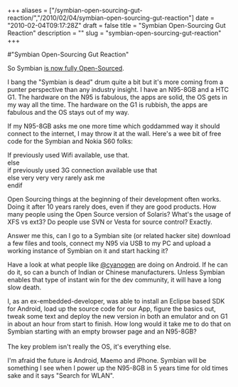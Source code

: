 +++
aliases = ["/symbian-open-sourcing-gut-reaction/","/2010/02/04/symbian-open-sourcing-gut-reaction"]
date = "2010-02-04T09:17:28Z"
draft = false
title = "Symbian Open-Sourcing Gut Reaction"
description = ""
slug = "symbian-open-sourcing-gut-reaction"
+++

#"Symbian Open-Sourcing Gut Reaction"


 So Symbian <a href="http://www.symbian-guru.com/welcome/2010/02/symbian-is-now-open-source.html">is now fully Open-Sourced</a>.<p />I bang the &quot;Symbian is dead&quot; drum quite a bit but it&#39;s more coming from a punter perspective than any industry insight. I have an N95-8GB and a HTC G1. The hardware on the N95 is fabulous, the apps are solid, the OS gets in my way all the time. The hardware on the G1 is rubbish, the apps are fabulous and the OS stays out of my way.<p /> If my N95-8GB asks me one more time which goddammed way it should connect to the internet, I may throw it at the wall. Here&#39;s a wee bit of free code for the Symbian and Nokia S60 folks:<p />If previously used Wifi available, use that.<br /> else<br />if previously used 3G connection available use that<br />else very very very rarely ask me<br />endif<p />Open Sourcing things at the beginning of their development often works. Doing it after 10 years rarely does, even if they are good products. How many people using the Open Source version of Solaris? What&#39;s the usage of XFS vs ext3? Do people use SVN or Vesta for source control? Exactly.<p /> Answer me this, can I go to a Symbian site (or related hacker site) download a few files and tools, connect my N95 via USB to my PC and upload a working instance of Symbian on it and start hacking it?<p />Have a look at what people like <a href="http://twittter.com/cyanogen">@cyanogen</a> are doing on Android. If he can do it, so can a bunch of Indian or Chinese manufacturers. Unless Symbian enables that type of instant win for the dev community, it will have a long slow death.<p /> I, as an ex-embedded-developer, was able to install an Eclipse based SDK for Android, load up the source code for our App, figure the basics out, tweak some text and deploy the new version in both an emulator and on G1 in about an hour from start to finish. How long would it take me to do that on Symbian starting with an empty browser page and an N95-8GB?<br /> <br />The key problem isn&#39;t really the OS, it&#39;s everything else.<p />I&#39;m afraid the future is Android, Maemo and iPhone. Symbian will be something I see when I power up the N95-8GB in 5 years time for old times sake and it says &quot;Search for WLAN&quot;.
 